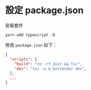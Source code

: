 # 設定 package.json

安裝套件

```
yarn add typescript -D
```

修改 `package.json` 如下：

```json
{
  "scripts": {
    "build": "rm -rf dist && tsc",
    "dev": "tsc -w & bottender dev",
  },
  ...
}
```
